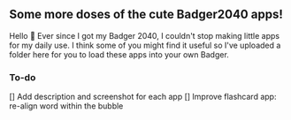 ## Some more doses of the cute Badger2040 apps!

Hello 👋 
Ever since I got my Badger 2040, I couldn't stop making little apps for my daily use.
I think some of you might find it useful so I've uploaded a folder here for you to load these apps into your own Badger.

### To-do
[] Add description and screenshot for each app
[] Improve flashcard app: re-align word within the bubble